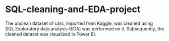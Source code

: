 # SQL-cleaning-and-EDA-project
The unclean dataset of cars, imported from Kaggle, was cleaned using SQL.Exploratory data analysis (EDA) was performed on it. Subsequently, the cleaned dataset was visualized in Power BI.
